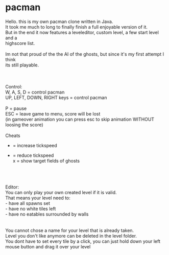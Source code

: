 # pacman

Hello. this is my own pacman clone written in Java.<br>
It took me much to long to finally finish a full enjoyable version of it.<br>
But in the end it now features a leveleditor, custom level, a few start level and a <br>highscore list.<br>
<br>
Im not that proud of the the AI of the ghosts, but since it's my first attempt I <br>think<br> its still playable.<br>
<br>
<br>
<br>
Control:<br>
W, A, S, D = control pacman<br>
UP, LEFT, DOWN, RIGHT keys = control pacman<br>
<br>
P = pause<br>
ESC = leave game to menu, score will be lost<br>
(in gameover animation you can press esc to skip animation WITHOUT loosing the score)<br>
<br>
Cheats<br>
+ = increase tickspeed<br>
- = reduce tickspeed<br>
x = show target fields of ghosts<br>
<br>
<br>
<br>
Editor:<br>
You can only play your own created level if it is valid.<br>
That means your level need to:<br>
- have all spawns set<br>
- have no white tiles left<br>
- have no eatables surrounded by walls<br>
<br>
<br>
You cannot chose a name for your level that is already taken.<br>
Level you don't like anymore can be deleted in the level folder.<br>
You dont have to set every tile by a click, you can just hold down your left mouse button and drag it over your level
